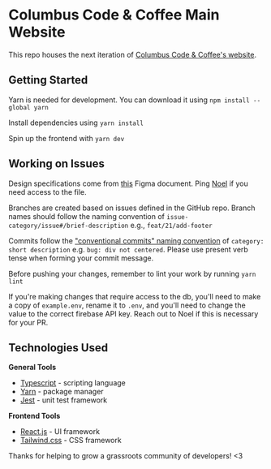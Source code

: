 # Columbus Code & Coffee Main Website

This repo houses the next iteration of [Columbus Code & Coffee's website](https://cbuscodeandcoffee.com/).

## Getting Started

Yarn is needed for development. You can download it using
`npm install --global yarn`

Install dependencies using
`yarn install`

Spin up the frontend with
`yarn dev`

## Working on Issues

Design specifications come from [this](https://www.figma.com/design/Mk9tKqHnybGx6klCCuY8g7/Revision%2C-Main-Website-v2?node-id=0-1&t=qYm28o9oRsfN1BCz-1) Figma document. Ping [Noel](mailto:noelcastillon1@gmail.com) if you need access to the file.

Branches are created based on issues defined in the GitHub repo. Branch names should follow the naming convention of `issue-category/issue#/brief-description` e.g., `feat/21/add-footer`

Commits follow the ["conventional commits" naming convention](https://www.conventionalcommits.org/en/v1.0.0/) of `category: short description` e.g. `bug: div not centered`. Please use present verb tense when forming your commit message.

Before pushing your changes, remember to lint your work by running `yarn lint`

If you're making changes that require access to the db, you'll need to make a copy of `example.env`, rename it to `.env`, and you'll need to change the value to the correct firebase API key. Reach out to Noel if this is necessary for your PR.

## Technologies Used

**General Tools**

- [Typescript](https://www.typescriptlang.org/) - scripting language
- [Yarn](https://yarnpkg.com/) - package manager
- [Jest](https://jestjs.io/) - unit test framework

**Frontend Tools**

- [React.js](https://reactjs.org/) - UI framework
- [Tailwind.css](https://tailwindcss.com/) - CSS framework

Thanks for helping to grow a grassroots community of developers! <3
